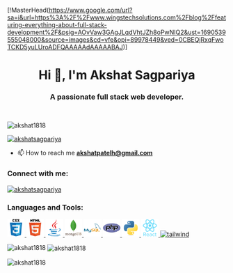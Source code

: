 [!MasterHead(https://www.google.com/url?sa=i&url=https%3A%2F%2Fwww.wingstechsolutions.com%2Fblog%2Ffeaturing-everything-about-full-stack-development%2F&psig=AOvVaw3GAgJLqdVhtJZh8oPwNIQ2&ust=1690539555048000&source=images&cd=vfe&opi=89978449&ved=0CBEQjRxqFwoTCKD5yuLUroADFQAAAAAdAAAAABAJ)]
<h1 align="center">Hi 👋, I'm Akshat Sagpariya</h1>
<h3 align="center">A passionate full stack web developer.</h3>
<img src="https://miro.medium.com/v2/resize:fit:1200/0*M4bxiCIjcTK-2Xr6.jpeg" alt="">
<p align="left"> <img src="https://komarev.com/ghpvc/?username=akshat1818&label=Profile%20views&color=0e75b6&style=flat" alt="akshat1818" /> </p>

<p align="left"> <a href="https://twitter.com/akshatsagpariya" target="blank"><img src="https://img.shields.io/twitter/follow/akshatsagpariya?logo=twitter&style=for-the-badge" alt="akshatsagpariya" /></a> </p>

- 📫 How to reach me **akshatpatelh@gmail.com**

<h3 align="left">Connect with me:</h3>
<p align="left">
<a href="https://twitter.com/akshatsagpariya" target="blank"><img align="center" src="https://raw.githubusercontent.com/rahuldkjain/github-profile-readme-generator/master/src/images/icons/Social/twitter.svg" alt="akshatsagpariya" height="30" width="40" /></a>
</p>

<h3 align="left">Languages and Tools:</h3>
<p align="left"> <a href="https://www.w3schools.com/css/" target="_blank" rel="noreferrer"> <img src="https://raw.githubusercontent.com/devicons/devicon/master/icons/css3/css3-original-wordmark.svg" alt="css3" width="40" height="40"/> </a> <a href="https://www.w3.org/html/" target="_blank" rel="noreferrer"> <img src="https://raw.githubusercontent.com/devicons/devicon/master/icons/html5/html5-original-wordmark.svg" alt="html5" width="40" height="40"/> </a> <a href="https://www.java.com" target="_blank" rel="noreferrer"> <img src="https://raw.githubusercontent.com/devicons/devicon/master/icons/java/java-original.svg" alt="java" width="40" height="40"/> </a> <a href="https://www.mongodb.com/" target="_blank" rel="noreferrer"> <img src="https://raw.githubusercontent.com/devicons/devicon/master/icons/mongodb/mongodb-original-wordmark.svg" alt="mongodb" width="40" height="40"/> </a> <a href="https://www.mysql.com/" target="_blank" rel="noreferrer"> <img src="https://raw.githubusercontent.com/devicons/devicon/master/icons/mysql/mysql-original-wordmark.svg" alt="mysql" width="40" height="40"/> </a> <a href="https://www.php.net" target="_blank" rel="noreferrer"> <img src="https://raw.githubusercontent.com/devicons/devicon/master/icons/php/php-original.svg" alt="php" width="40" height="40"/> </a> <a href="https://www.python.org" target="_blank" rel="noreferrer"> <img src="https://raw.githubusercontent.com/devicons/devicon/master/icons/python/python-original.svg" alt="python" width="40" height="40"/> </a> <a href="https://reactjs.org/" target="_blank" rel="noreferrer"> <img src="https://raw.githubusercontent.com/devicons/devicon/master/icons/react/react-original-wordmark.svg" alt="react" width="40" height="40"/> </a> <a href="https://tailwindcss.com/" target="_blank" rel="noreferrer"> <img src="https://www.vectorlogo.zone/logos/tailwindcss/tailwindcss-icon.svg" alt="tailwind" width="40" height="40"/> </a> </p>

<p><img align="left" src="https://github-readme-stats.vercel.app/api/top-langs?username=akshat1818&show_icons=true&locale=en&layout=compact" alt="akshat1818" /></p>

<p>&nbsp;<img align="center" src="https://github-readme-stats.vercel.app/api?username=akshat1818&show_icons=true&locale=en" alt="akshat1818" /></p>

<p><img align="center" src="https://github-readme-streak-stats.herokuapp.com/?user=akshat1818&" alt="akshat1818" /></p>

